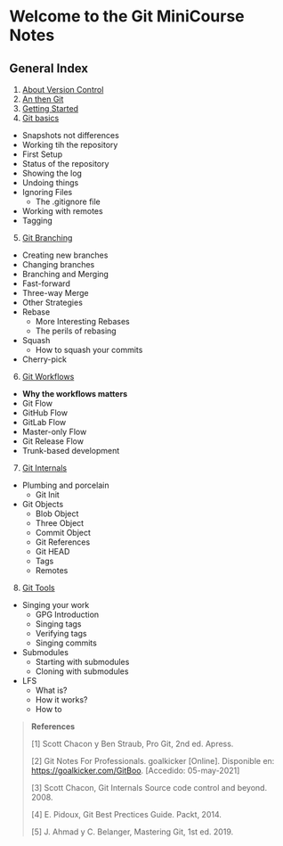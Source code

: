 # **Welcome to the Git MiniCourse Notes**

## General Index

1. [About Version Control](About_Version_Control.md)
2. [An then Git](An_Then_Git.md)
3. [Getting Started](Getting_Started.md)
4. [Git basics](Git_Basics.md)
  - Snapshots not differences
  - Working tih the repository
  - First Setup
  - Status of the repository
  - Showing the log
  - Undoing things
  - Ignoring Files
    * The .gitignore file
  - Working with remotes
  - Tagging 
    
5. [Git Branching](Git_Branching.md)
  - Creating new branches 
  - Changing branches
  - Branching and Merging
  - Fast-forward
  - Three-way Merge
  - Other Strategies
  - Rebase
    * More Interesting Rebases
    * The perils of rebasing
  - Squash
    * How to squash your commits
  - Cherry-pick

  
6. [Git Workflows](Git_Workflows.md)
  - **Why the workflows matters**
  - Git Flow
  - GitHub Flow
  - GitLab Flow
  - Master-only Flow
  - Git Release Flow
  - Trunk-based development

7. [Git Internals](Git_Internals.md)
  - Plumbing and porcelain
    * Git Init
  - Git Objects
    * Blob Object
    * Three Object
    * Commit Object
    * Git References
    * Git HEAD
    * Tags
    * Remotes
  
8. [Git Tools](Git_Tools.md)
  - Singing your work
    * GPG Introduction
    * Singing tags
    * Verifying tags
    * Singing commits
  - Submodules
    * Starting with submodules
    * Cloning with submodules
  - LFS
    * What is?
    * How it works?
    * How to

> **References**
> 
>[1]
> Scott Chacon y Ben Straub, Pro Git, 2nd ed. Apress.
> 
> [2]
> Git Notes For Professionals. goalkicker [Online]. Disponible en: https://goalkicker.com/GitBoo. [Accedido: 05-may-2021]
> 
> [3]
> Scott Chacon, Git Internals Source code control and beyond. 2008.
> 
> [4]
> E. Pidoux, Git Best Prectices Guide. Packt, 2014.
> 
> [5]
> J. Ahmad y C. Belanger, Mastering Git, 1st ed. 2019.
